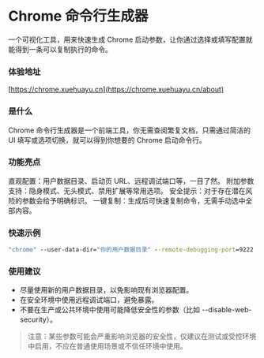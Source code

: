 # Chrome 命令行生成器
一个可视化工具，用来快速生成 Chrome 启动参数，让你通过选择或填写配置就能得到一条可以复制执行的命令。

### 体验地址

[https://chrome.xuehuayu.cn](https://chrome.xuehuayu.cn/about)

### 是什么

Chrome 命令行生成器是一个前端工具，你无需查阅繁复文档，只需通过简洁的 UI 填写或选项切换，就可以得到你想要的 Chrome 启动命令行。

### 功能亮点

直观配置：用户数据目录、启动页 URL、远程调试端口等，一目了然。
附加参数支持：隐身模式、无头模式、禁用扩展等常用选项。
安全提示：对于存在潜在风险的参数会给予明确标识。
一键复制：生成后可快速复制命令，无需手动选中全部内容。

### 快速示例

```cmd
"chrome" --user-data-dir="你的用户数据目录" --remote-debugging-port=9222 --incognito --disable-extensions "https://www.example.com"
```
      
### 使用建议

* 尽量使用新的用户数据目录，以免影响现有浏览器配置。
* 在安全环境中使用远程调试端口，避免暴露。
* 不要在生产或公共环境中使用可能降低安全性的参数（比如 --disable-web-security）。

> 注意：某些参数可能会严重影响浏览器的安全性，仅建议在测试或受控环境中启用，不应在普通使用场景或不信任环境中使用。
